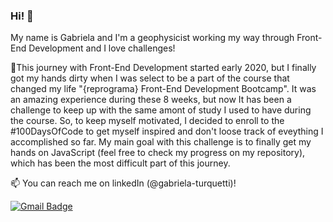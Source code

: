 ### Hi! 👋

My name is Gabriela and I'm a geophysicist working my way through Front-End Development and I love challenges!

 🌱This journey with Front-End Development started early 2020, but I finally got my hands dirty when I was select to be a part of the course that changed my life "{reprograma} Front-End Development Bootcamp". It was an amazing experience during these 8 weeks, but now It has been a challenge to keep up with the same amont of study I used to have during the course. So, to keep myself motivated, I decided to enroll to the #100DaysOfCode to get myself inspired and don't loose track of eveything I accomplished so far. My main goal with this challenge is to finally get my hands on JavaScript (feel free to check my progress on my repository), which has been the most difficult part of this journey.


📫 You can reach me on linkedIn (@gabriela-turquetti)!

[![Gmail Badge](https://img.shields.io/badge/-gabrielaturquetti@gmail.com-c14438?style=flat-square&logo=Gmail&logoColor=white&link=mailto:gabrielaturquetti@gmail.com)](mailto:gabrielaturquetti@gmail.com)

